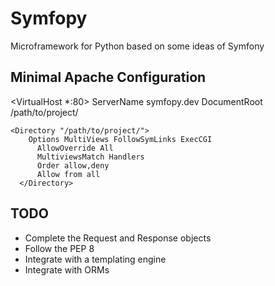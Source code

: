Symfopy
=======

Microframework for Python based on some ideas of Symfony

## Minimal Apache Configuration

 <VirtualHost *:80>
  	ServerName symfopy.dev
  	DocumentRoot /path/to/project/

  	<Directory "/path/to/project/">
  		Options MultiViews FollowSymLinks ExecCGI
		  AllowOverride All
		  MultiviewsMatch Handlers
		  Order allow,deny
		  Allow from all
	  </Directory>
 </VirtualHost>

## TODO
- Complete the Request and Response objects
- Follow the PEP 8
- Integrate with a templating engine
- Integrate with ORMs
